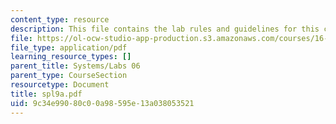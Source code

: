 ```yaml
---
content_type: resource
description: This file contains the lab rules and guidelines for this course.
file: https://ol-ocw-studio-app-production.s3.amazonaws.com/courses/16-01-unified-engineering-i-ii-iii-iv-fall-2005-spring-2006/9c34e99080c00a98595e13a038053521_spl9a.pdf
file_type: application/pdf
learning_resource_types: []
parent_title: Systems/Labs 06
parent_type: CourseSection
resourcetype: Document
title: spl9a.pdf
uid: 9c34e990-80c0-0a98-595e-13a038053521
---
```

